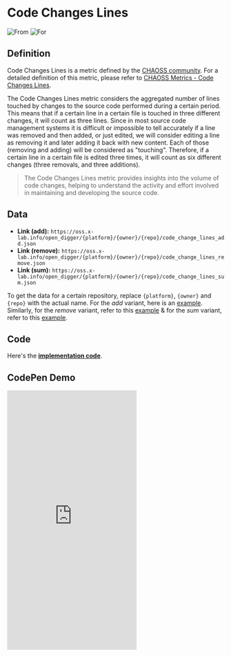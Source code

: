 # Code Changes Lines

![From](https://img.shields.io/badge/From-CHAOSS-blue) ![For](https://img.shields.io/badge/For-Repo-blue)

## Definition

Code Changes Lines is a metric defined by the [CHAOSS community](https://chaoss.community). For a detailed definition of this metric, please refer to [CHAOSS Metrics - Code Changes Lines](https://chaoss.community/kb/metric-code-changes-lines/).

The Code Changes Lines metric considers the aggregated number of lines touched by changes to the source code performed during a certain period. This means that if a certain line in a certain file is touched in three different changes, it will count as three lines. Since in most source code management systems it is difficult or impossible to tell accurately if a line was removed and then added, or just edited, we will consider editing a line as removing it and later adding it back with new content. Each of those (removing and adding) will be considered as "touching". Therefore, if a certain line in a certain file is edited three times, it will count as six different changes (three removals, and three additions).

> The Code Changes Lines metric provides insights into the volume of code changes, helping to understand the activity and effort involved in maintaining and developing the source code.


## Data

- **Link (add):** `https://oss.x-lab.info/open_digger/{platform}/{owner}/{repo}/code_change_lines_add.json`
- **Link (remove):** `https://oss.x-lab.info/open_digger/{platform}/{owner}/{repo}/code_change_lines_remove.json`
- **Link (sum):** `https://oss.x-lab.info/open_digger/{platform}/{owner}/{repo}/code_change_lines_sum.json`


To get the data for a certain repository, replace `{platform}`, `{owner}` and `{repo}` with the actual name. For the *add* variant, here is an [example](https://oss.x-lab.info/open_digger/github/X-lab2017/open-digger/code_change_lines_add.json). Similarly, for the *remove* variant, refer to this [example](https://oss.x-lab.info/open_digger/github/X-lab2017/open-digger/code_change_lines_remove.json) & for the *sum* variant, refer to this [example](https://oss.x-lab.info/open_digger/github/X-lab2017/open-digger/code_change_lines_sum.json).

## Code

Here's the [**implementation code**](https://github.com/X-lab2017/open-digger/blob/master/src/metrics/chaoss.ts#L94).


## CodePen Demo

<iframe height="600" scrolling="no" title="OpenDigger - [CHAOSS] Code Change Lines" src="https://codepen.io/frank-zsy/embed/dyjByKL?default-tab=html%2Cresult" frameborder="no" loading="lazy" allowtransparency="true" allowfullscreen="true">
  See the Pen <a href="https://codepen.io/frank-zsy/pen/dyjByKL">
  OpenDigger - [CHAOSS] Code Change Lines</a> by Frank Zhao (<a href="https://codepen.io/frank-zsy">@frank-zsy</a>)
  on <a href="https://codepen.io">CodePen</a>.
</iframe>
